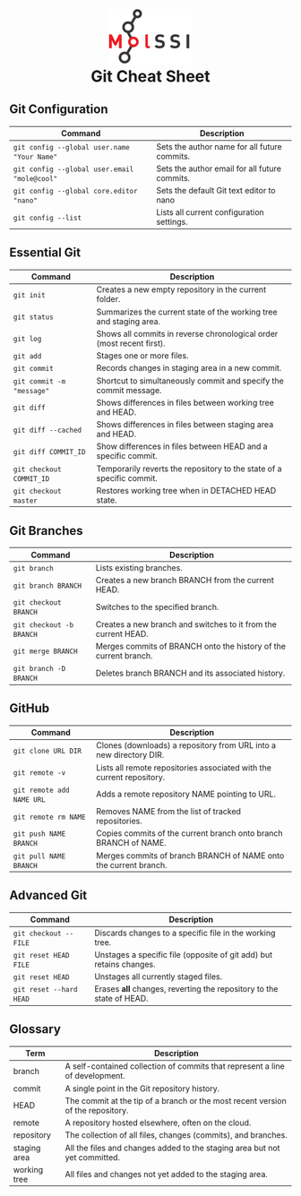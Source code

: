 <div style="text-align: center;"><img 
src="https://raw.githubusercontent.com/MolSSI/molssi-branding-guidelines/master/logos/main_logo/molssi_main_logo.png" alt="MolSSI Logo" title="MolSSI 
Logo" height="100"/></div>

<div style="text-align: center;"><h1 style='margin: 0; padding: 0; border-bottom: none'>Git Cheat Sheet</h1></div>

## Git Configuration

| Command                                      | Description                                   |
| -------------------------------------------- | --------------------------------------------- |
| `git config --global user.name "Your Name"`  | Sets the author name for all future commits.  |
| `git config --global user.email "mole@cool"` | Sets the author email for all future commits. |
| `git config --global core.editor "nano"`     | Sets the default Git text editor to nano      |
| `git config --list`                          | Lists all current configuration settings.     |

## Essential Git

| Command                   | Description                                                  |
| ------------------------- | ------------------------------------------------------------ |
| `git init`                | Creates a new empty repository in the current folder.        |
| `git status`              | Summarizes the current state of the working tree and staging area. |
| `git log`                 | Shows all commits in reverse chronological order (most recent first). |
| `git add`                 | Stages one or more files.                                    |
| `git commit`              | Records changes in staging area in a new commit.             |
| `git commit -m "message"` | Shortcut to simultaneously commit and specify the commit message. |
| `git diff`                | Shows differences in files between working tree and HEAD.    |
| `git diff --cached`       | Shows differences in files  between staging area and HEAD.   |
| `git diff COMMIT_ID`      | Show differences in files between HEAD and a specific commit. |
| `git checkout COMMIT_ID`  | Temporarily reverts the repository to the state of a specific commit. |
| `git checkout master`     | Restores working tree when in DETACHED HEAD state.           |

## Git Branches

| Command                  | Description                                                  |
| ------------------------ | ------------------------------------------------------------ |
| `git branch`             | Lists existing branches.                                     |
| `git branch BRANCH`      | Creates a new branch BRANCH from the current HEAD.           |
| `git checkout BRANCH`    | Switches to the specified branch.                            |
| `git checkout -b BRANCH` | Creates a new branch and switches to it from the current HEAD. |
| `git merge BRANCH`       | Merges commits of BRANCH onto the history of the current branch. |
| `git branch -D BRANCH`   | Deletes branch BRANCH and its associated history.            |

## GitHub

| Command                   | Description                                                  |
| ------------------------- | ------------------------------------------------------------ |
| `git clone URL DIR`       | Clones (downloads) a repository from URL into a new directory DIR. |
| `git remote -v`           | Lists all remote repositories associated with the current repository. |
| `git remote add NAME URL` | Adds a remote repository NAME pointing to URL.               |
| `git remote rm NAME`      | Removes NAME from the list of tracked repositories.          |
| `git push NAME BRANCH`    | Copies commits of the current branch onto branch BRANCH of NAME. |
| `git pull NAME BRANCH`    | Merges commits of branch BRANCH of NAME onto the current branch. |

## Advanced Git

| Command                 | Description                                                  |
| ----------------------- | ------------------------------------------------------------ |
| `git checkout -- FILE`  | Discards changes to a specific file in the working tree.     |
| `git reset HEAD FILE`   | Unstages a specific file (opposite of git add) but retains changes. |
| `git reset HEAD`        | Unstages all currently staged files.                         |
| `git reset --hard HEAD` | Erases **all** changes, reverting the repository to the state of HEAD. |

## Glossary

| Term         | Description                                                  |
| ------------ | ------------------------------------------------------------ |
| branch       | A self-contained collection of commits that represent a line of development. |
| commit       | A single point in the Git repository history.                |
| HEAD         | The commit at the tip of a branch or the most recent version of the repository. |
| remote       | A repository hosted elsewhere, often on the cloud.           |
| repository   | The collection of all files, changes (commits), and branches. |
| staging area | All the files and changes added to the staging area but not yet committed. |
| working tree | All files and changes not yet added to the staging area.     |
